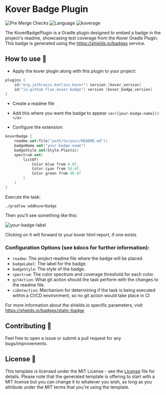 # Kover Badge Plugin

![Pre Merge Checks](https://github.com/idoflax/flax-gradle-plugins/actions/workflows/pre-merge.yaml/badge.svg)
![Language](https://img.shields.io/github/languages/top/idoflax/flax-gradle-plugins?color=blue&logo=kotlin)
<a>![koverage](https://img.shields.io/badge/49.20-green?logo=kotlin&label=koverage&style=plastic&link=file:/Users/ido/IdeaProjects/kotlin-gradle-plugin-template/test-project/build/reports/kover/html/)</a>

The KoverBadgePlugin is a Gradle plugin designed to embed a badge in the project's readme, showcasing test coverage from
the Kover Gradle Plugin. This badge is generated using the https://shields.io/badges service.

## How to use 👣
- Apply the kover plugin along with this plugin to your project:

```kotlin
plugins {
    id("org.jetbrains.kotlinx.kover") version [kover_version]
    id("io.github.flax.kover-badge") version [kover_badge_version]
}
```
- Create a readme file

- Add this where you want the badge to appear `<a>![your-badge-name]()</a>`

- Configure the extension:

```kotlin
koverBadge {
    readme.set(file("path/to/your/README.md"))
    badgeName.set("your-badge-name")
    badgeStyle.set(Style.Plastic)
    spectrum.set(
        listOf(
            Color.blue from 0.0f,
            Color.cyan from 50.0f,
            Color.green from 90.0f
        )
    )
}
```

Execute the task:
```shell
./gradlew addKoverBadge
```

Then you'll see something like this:

<a>![your-badge-label](https://img.shields.io/badge/95.0-green?logo=kotlin&label=your-badge-label&style=plastic&link=file:/Users/ido/IdeaProjects/kotlin-gradle-plugin-template/test-project/build/reports/kover/html/)</a>

Clicking on it will forward to your kover html report, if one exists
### Configuration Options (see kdocs for further information):

- `readme`: The project readme file where the badge will be placed.
- `badgeLabel`: The label for the badge.
- `badgeStyle`: The style of the badge.
- `spectrum`: The color spectrum and coverage threshold for each color.
- `gitAction`: What git action should the task perform with the changes to the readme file.
- `ciDetection`: Mechanism for determining if the task is being executed within a CI/CD environment, so no git action would take place in CI

For more information about the shields.io specific parameters, visit https://shields.io/badges/static-badge
## Contributing 🤝

Feel free to open a issue or submit a pull request for any bugs/improvements.

## License 📄

This template is licensed under the MIT License - see the [License](License) file for details.
Please note that the generated template is offering to start with a MIT license but you can change it to whatever you wish, as long as you attribute under the MIT terms that you're using the template.
